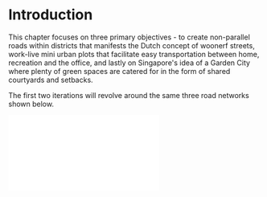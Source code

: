 # Introduction

This chapter focuses on three primary objectives - to create non-parallel roads within districts that manifests the Dutch concept of woonerf streets, work-live mini urban plots that facilitate easy transportation between home, recreation and the office, and lastly on Singapore's idea of a Garden City where plenty of green spaces are catered for in the form of shared courtyards and setbacks.

The first two iterations will revolve around the same three road networks shown below.

![Arterial Road Network 1](./imgs/road1_1.ext)



